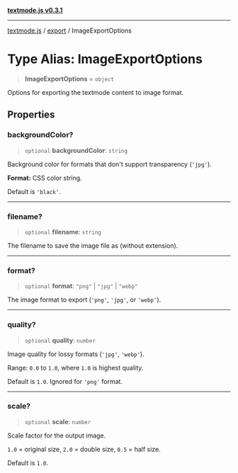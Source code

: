 [**textmode.js v0.3.1**](../../../../README.md)

***

[textmode.js](../../../../README.md) / [export](../README.md) / ImageExportOptions

# Type Alias: ImageExportOptions

> **ImageExportOptions** = `object`

Options for exporting the textmode content to image format.

## Properties

### backgroundColor?

> `optional` **backgroundColor**: `string`

Background color for formats that don't support transparency (`'jpg'`).

**Format:** CSS color string.

Default is `'black'`.

***

### filename?

> `optional` **filename**: `string`

The filename to save the image file as (without extension).

***

### format?

> `optional` **format**: `"png"` \| `"jpg"` \| `"webp"`

The image format to export (`'png'`, `'jpg'`, or `'webp'`).

***

### quality?

> `optional` **quality**: `number`

Image quality for lossy formats (`'jpg'`, `'webp'`). 

Range: `0.0` to `1.0`, where `1.0` is highest quality.

Default is `1.0`. Ignored for `'png'` format.

***

### scale?

> `optional` **scale**: `number`

Scale factor for the output image.

`1.0` = original size, `2.0` = double size, `0.5` = half size.

Default is `1.0`.
